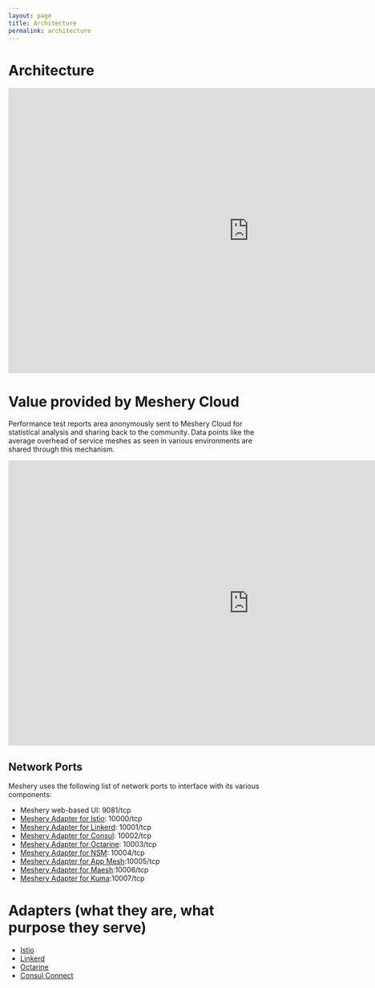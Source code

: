 ```yaml
---
layout: page
title: Architecture
permalink: architecture
---
```


# Architecture

<div class="iframe-container">
 <iframe src="https://docs.google.com/presentation/d/e/2PACX-1vSj6eYr6AgZ4mBgOL_Gv9T4WyLBFkPv49asNtdw1_Gn_xCsk37QRhOjdBRB-3Jp1ehneFmm2dpgFie-/embed?start=false&loop=false&delayms=3000#slide=id.g55c4016581_0_0" frameborder="0" width="960" height="569" allowfullscreen="true" mozallowfullscreen="true" webkitallowfullscreen="true"></iframe>
</div> 

# Value provided by Meshery Cloud
Performance test reports area anonymously sent to Meshery Cloud for statistical analysis and sharing back to the community. Data points like the average overhead of service meshes as seen in various environments are shared through this mechanism.
<div class="iframe-container">
    <iframe src="https://docs.google.com/presentation/d/e/2PACX-1vSj6eYr6AgZ4mBgOL_Gv9T4WyLBFkPv49asNtdw1_Gn_xCsk37QRhOjdBRB-3Jp1ehneFmm2dpgFie-/embed?start=false&loop=false&delayms=3000#slide=id.g4f68f671f0_0_0" frameborder="0" width="960" height="569" allowfullscreen="true" mozallowfullscreen="true" webkitallowfullscreen="true"></iframe>

</div> 

## Network Ports 
Meshery uses the following list of network ports to interface with its various components:

- Meshery web-based UI: 9081/tcp
- [Meshery Adapter for Istio](/docs/installation/adapters/istio): 10000/tcp
- [Meshery Adapter for Linkerd](/docs/installation/adapters/linkerd): 10001/tcp
- [Meshery Adapter for Consul](/docs/installation/adapters/consul): 10002/tcp
- [Meshery Adapter for Octarine](/docs/installation/adapters/octarine): 10003/tcp
- [Meshery Adapter for NSM](/docs/installation/adapters/nsm): 10004/tcp
- [Meshery Adapter for App Mesh](/docs/installation/adapters/app-mesh):10005/tcp
- [Meshery Adapter for Maesh](/docs/installation/adapters/maesh):10006/tcp
- [Meshery Adapter for Kuma](/docs/installation/adapters/kuma):10007/tcp

# Adapters (what they are, what purpose they serve)
* [Istio](https://istio.io/)
* [Linkerd](https://linkerd.io/)
* [Octarine](https://www.octarinesec.com/)
* [Consul Connect](https://www.consul.io/)

